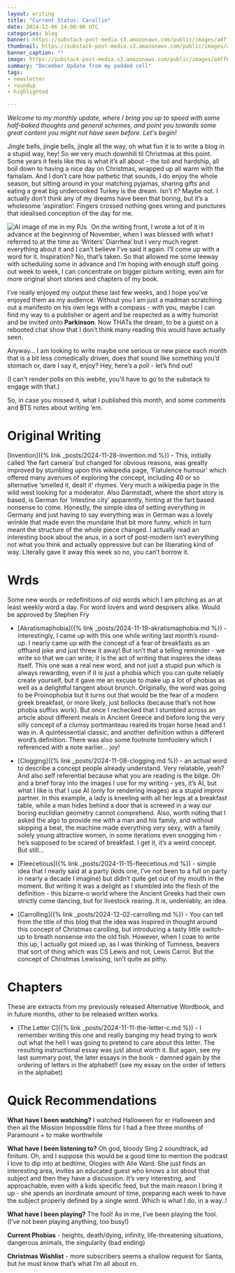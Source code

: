 ```yaml
---
layout: writing
title: "Current Status: Carollin"
date: 2024-12-06 14:00:00 UTC
categories: blog
banner: https://substack-post-media.s3.amazonaws.com/public/images/a4ff60b4-b682-4ba3-9500-3f5ac59c28a5_2048x2048.jpeg
thumbnail: https://substack-post-media.s3.amazonaws.com/public/images/a4ff60b4-b682-4ba3-9500-3f5ac59c28a5_2048x2048.jpeg
banner_caption: "" 
image: https://substack-post-media.s3.amazonaws.com/public/images/a4ff60b4-b682-4ba3-9500-3f5ac59c28a5_2048x2048.jpeg
summary: "December Update from my padded cell"
tags:
- newsletter
- roundup
- highlighted

---
```

*Welcome to my monthly update, where I bring you up to speed with some half-baked thoughts and general schemes, and point you towards some great content you might not have seen before. Let's begin!*

Jingle bells, jingle bells, jingle all the way, oh what fun it is to write a blog in a stupid way, hey! So we very much downhill til Christmas at this point. Some years it feels like this is what it’s all about - the toil and hardship, all boil down to having a nice day on Christmas, wrapped up all warm with the famalam. And I don’t care how pathetic that sounds, I do enjoy the whole season, but sitting around in your matching pyjamas, sharing gifts and eating a great big undercooked Turkey is the dream. Isn’t it? Maybe not. I actually don’t think any of my dreams have been that boring, but it’s a wholesome ‘aspiration’. Fingers crossed nothing goes wrong and punctures that idealised conception of the day for me.

<img src="https://substack-post-media.s3.amazonaws.com/public/images/a4ff60b4-b682-4ba3-9500-3f5ac59c28a5_2048x2048.jpeg"
     alt="AI image of me in my PJs"
     style="float: left; margin-right: 10px;" />

On the writing front, I wrote a lot of it in advance at the beginning of November, when I was blessed with what I referred to at the time as ‘Writers’ Diarrhea‘ but I very much regret everything about it and I can’t believe I’ve said it again. I’ll come up with a word for it. Inspiration? No, that’s taken. So that allowed me some leeway with scheduling some in advance and I’m hoping with enough stuff going out week to week, I can concentrate on bigger picture writing, even aim for more original short stories and chapters of my book.

I’ve really enjoyed my output these last few weeks, and I hope you’ve enjoyed them as my audience. Without you I am just a madman scratching out a manifesto on his own legs with a compass - with you, maybe I can find my way to a publisher or agent and be respected as a witty humorist and be invited onto **Parkinson**. Now THATs the dream, to be a guest on a rebooted chat show that I don’t think many reading this would have actually seen.

Anyway… I am looking to write maybe one serious or new piece each month that is a bit less comedically driven, does that sound like something you’d stomach or, dare I say it, enjoy? Hey, here’s a poll - let’s find out!

(I can't render polls on this webite, you'll have to go to the substack to engage with that.)

So, in case you missed it, what I published this month, and some comments and BTS notes about writing ‘em.

# Original Writing

[Invention]({% link _posts/2024-11-28-invention.md %}) - This, initially called ‘the fart camera’ but changed for obvious reasons, was greatly improved by stumbling upon this wikipedia page, ‘Flatulence humour’ which offered many avenues of exploring the concept, including 40 or so alternative ‘smelled it, dealt it’ rhymes. Very much a wikipedia page in the wild west looking for a moderator. Also Darmstadt, where the short story is based, is German for ‘intestine city’ apparently, hinting at the fart based nonsense to come. Honestly, the simple idea of setting everything in Germany and just having to say everything was in German was a lovely wrinkle that made even the mundane that bit more funny, which in turn meant the structure of the whole piece changed. I actually read an interesting book about the anus, in a sort of post-modern isn’t everything not what you think and actually oppressive but can be liberating kind of way. Literally gave it away this week so no, you can’t borrow it.

# Wrds

Some new words or redefinitions of old words which I am pitching as an at least weekly word a day. For word lovers and word despisers alike. Would be approved by Stephen Fry

- [Akratismaphobia]({% link _posts/2024-11-19-akratismaphobia.md %}) - interestingly, I came up with this one while writing last month’s round-up. I nearly came up with the concept of a fear of breakfasts as an offhand joke and just threw it away! But isn’t that a telling reminder - we write so that we can write; it is the act of writing that inspires the ideas itself.  This one was a real new word, and not just a stupid pun which is always rewarding, even if it is just a phobia which you can quite reliably create yourself, but it gave me an excuse to make up a lot of phobias as well as a delightful tangent about brunch. Originally, the word was going to be Proinophobia but it turns out that would be the fear of a modern greek breakfast, or more likely, just bollocks (because that’s not how phobia suffixs work). But once I rechecked that I stumbled across an article about different meals in Ancient Greece and before long the very silly concept of a clumsy portmanteau reared its trojan horse head and I was in. A quintessential classic, and another definition within a different word’s definition. There was also some footnote tomfoolery which I referenced with a note earlier… joy!

- [Clogging]({% link _posts/2024-11-08-clogging.md %}) - an actual word to describe a concept people already understand. Very relatable, yeah? And also self referential because what you are reading is the bilge. Oh and a brief foray into the images I use for my writing - yes, it’s AI, but what I like is that I use AI (only for rendering images) as a stupid improv partner. In this example, a lady is kneeling with all her legs at a breakfast table, while a man hides behind a door that is screwed in a way our boring euclidian geometry cannot comprehend. Also, worth noting that I asked the algo to provide me with a man and his family, and without skipping a beat, the machine made everything very sexy, with a family solely young attractive women, in some iterations even snogging him - he’s supposed to be scared of breakfast. I get it, it’s a weird concept. But still… 

- [Fleecetious]({% link _posts/2024-11-15-fleecetious.md %}) - simple idea that I nearly said at a party (kids one, I’ve not been to a full on party in nearly a decade I imagine) but didn’t quite get out of my mouth in the moment. But writing it was a delight as I stumbled into the flesh of the definition - this bizarre-o world where the Ancient Greeks had their own strictly come dancing, but for livestock rearing. It is, undeniably, an idea.

- [Carrolling]({% link _posts/2024-12-02-carrolling.md %}) - You can tell from the title of this blog that the idea was inspired in thought around this concept of Christmas carolling, but introducing a tasty little switch-up to breath nonsense into the old fish. However, when I coae to write this up, I actually got mixed up, as I was thinking of Tumness, beavers that sort of thing which was CS Lewis and not, Lewis Carrol. But the concept of Christmas Lewissing, isn’t quite as pithy.

# Chapters

These are extracts from my previously released Alternative Wordbook, and in future months, other to be released written works.

- [The Letter C]({% link _posts/2024-11-11-the-letter-c.md %}) - I remember writing this one and really banging my head trying to work out what the hell I was going to pretend to care about this letter. The resulting instructional essay was just about worth it. But again, see my last summary post, the later essays in the book - damned again by the ordering of letters in the alphabet!! (see my essay on the order of letters in the alphabet)

# Quick Recommendations

**What have I been watching?** I watched Halloween for er Halloween and then all the Mission Impossible films for I had a free three months of Paramount + to make worthwhile

**What have I been listening to?** Oh god, bloody Sing 2 soundtrack, ad finitum. Oh, and I suppose this would be a good time to mention the podcast I love to dip into at bedtime, Ologies with Alie Ward. She just finds an interesting area, invites an educated guest who knows a lot about that subject and then they have a discussion. It’s very interesting, and approachable, even with a kids specific feed, but the main reason I bring it up - she spends an inordinate amount of time, preparing each week to have the subject properly defined by a single word. Which is what I do, in a way..!

**What have I been playing?** The fool! As in me, I’ve been playing the fool. (I’ve not been playing anything, too busy!)

**Current Phobias** - heights, death/dying, infinity, life-threatening situations, dangerous animals, the singularity (bad ending)

**Christmas Wishlist**  - more subscribers seems a shallow request for Santa, but he must know that’s what I’m all about rn. 